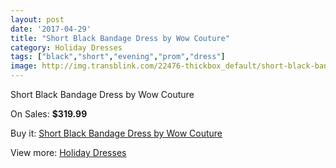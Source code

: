 ```yaml
---
layout: post
date: '2017-04-29'
title: "Short Black Bandage Dress by Wow Couture"
category: Holiday Dresses
tags: ["black","short","evening","prom","dress"]
image: http://img.transblink.com/22476-thickbox_default/short-black-bandage-dress-by-wow-couture.jpg
---
```

Short Black Bandage Dress by Wow Couture

On Sales: **$319.99**
<a href="https://www.transblink.com/en/holiday-dresses/7132-short-black-bandage-dress-by-wow-couture.html"><amp-img layout="responsive" width="600" height="600" src="//img.transblink.com/22476-thickbox_default/short-black-bandage-dress-by-wow-couture.jpg" alt="Short Black Bandage Dress by Wow Couture 0" /></a>
<a href="https://www.transblink.com/en/holiday-dresses/7132-short-black-bandage-dress-by-wow-couture.html"><amp-img layout="responsive" width="600" height="600" src="//img.transblink.com/22478-thickbox_default/short-black-bandage-dress-by-wow-couture.jpg" alt="Short Black Bandage Dress by Wow Couture 1" /></a>
<a href="https://www.transblink.com/en/holiday-dresses/7132-short-black-bandage-dress-by-wow-couture.html"><amp-img layout="responsive" width="600" height="600" src="//img.transblink.com/22477-thickbox_default/short-black-bandage-dress-by-wow-couture.jpg" alt="Short Black Bandage Dress by Wow Couture 2" /></a>

Buy it: [Short Black Bandage Dress by Wow Couture](https://www.transblink.com/en/holiday-dresses/7132-short-black-bandage-dress-by-wow-couture.html "Short Black Bandage Dress by Wow Couture")

View more: [Holiday Dresses](https://www.transblink.com/en/8-holiday-dresses "Holiday Dresses")